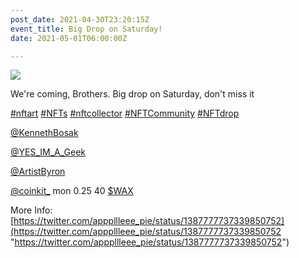 ```yaml
---
post_date: 2021-04-30T23:20:15Z
event_title: Big Drop on Saturday!
date: 2021-05-01T06:00:00Z

---
```

![](/blog/media/e0jgfkexmaerlwx.jpeg)

We're coming, Brothers. Big drop on Saturday, don't miss it 

 [#nftart](https://twitter.com/hashtag/nftart?src=hashtag_click) [#NFTs](https://twitter.com/hashtag/NFTs?src=hashtag_click) [#nftcollector](https://twitter.com/hashtag/nftcollector?src=hashtag_click) [#NFTCommunity](https://twitter.com/hashtag/NFTCommunity?src=hashtag_click) [#NFTdrop](https://twitter.com/hashtag/NFTdrop?src=hashtag_click) 

[@KennethBosak](https://twitter.com/KennethBosak) 

[@YES_IM_A_Geek](https://twitter.com/YES_IM_A_Geek)

[@ArtistByron](https://twitter.com/ArtistByron)

 

[@coinkit_](https://twitter.com/coinkit_) mon 0.25 40 [$WAX](https://twitter.com/search?q=%24WAX&src=cashtag_click)

More Info: [https://twitter.com/apppllleee_pie/status/1387777737339850752](https://twitter.com/apppllleee_pie/status/1387777737339850752 "https://twitter.com/apppllleee_pie/status/1387777737339850752")